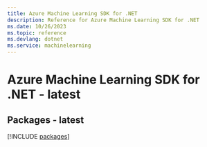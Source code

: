 ```yaml
---
title: Azure Machine Learning SDK for .NET
description: Reference for Azure Machine Learning SDK for .NET
ms.date: 10/26/2023
ms.topic: reference
ms.devlang: dotnet
ms.service: machinelearning
---
```

# Azure Machine Learning SDK for .NET - latest
## Packages - latest
[!INCLUDE [packages](machine-learning-index.md)]